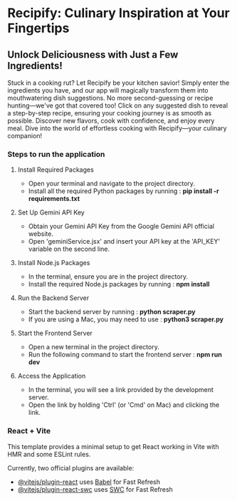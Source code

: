 # Recipify: Culinary Inspiration at Your Fingertips
## Unlock Deliciousness with Just a Few Ingredients!

Stuck in a cooking rut? Let Recipify be your kitchen savior! Simply enter the ingredients you have, and our app will magically transform them into mouthwatering dish suggestions. No more second-guessing or recipe hunting—we've got that covered too! Click on any suggested dish to reveal a step-by-step recipe, ensuring your cooking journey is as smooth as possible. Discover new flavors, cook with confidence, and enjoy every meal. Dive into the world of effortless cooking with Recipify—your culinary companion!

### Steps to run the application 

1. Install Required Packages
   * Open your terminal and navigate to the project directory.
   * Install all the required Python packages by running : **pip install -r requirements.txt**
    
2. Set Up Gemini API Key
   * Obtain your Gemini API Key from the Google Gemini API official website.
   * Open 'geminiService.jsx' and insert your API key at the 'API_KEY' variable on the second line.

3. Install Node.js Packages
   * In the terminal, ensure you are in the project directory.
   * Install the required Node.js packages by running : **npm install**
  
4. Run the Backend Server
   * Start the backend server by running : **python scraper.py**
   * If you are using a Mac, you may need to use : **python3 scraper.py**

5. Start the Frontend Server
   * Open a new terminal in the project directory.
   * Run the following command to start the frontend server : **npm run dev**
  
6. Access the Application
   * In the terminal, you will see a link provided by the development server.
   * Open the link by holding 'Ctrl' (or 'Cmd' on Mac) and clicking the link.

### React + Vite

This template provides a minimal setup to get React working in Vite with HMR and some ESLint rules.

Currently, two official plugins are available:

- [@vitejs/plugin-react](https://github.com/vitejs/vite-plugin-react/blob/main/packages/plugin-react/README.md) uses [Babel](https://babeljs.io/) for Fast Refresh
- [@vitejs/plugin-react-swc](https://github.com/vitejs/vite-plugin-react-swc) uses [SWC](https://swc.rs/) for Fast Refresh
